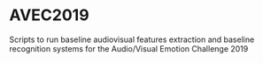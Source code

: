 # AVEC2019
Scripts to run baseline audiovisual features extraction and baseline recognition systems for the Audio/Visual Emotion Challenge 2019
